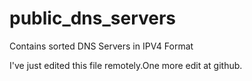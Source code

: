 # public_dns_servers
Contains sorted DNS Servers in IPV4 Format

I've just edited this file remotely.One more edit at github.
